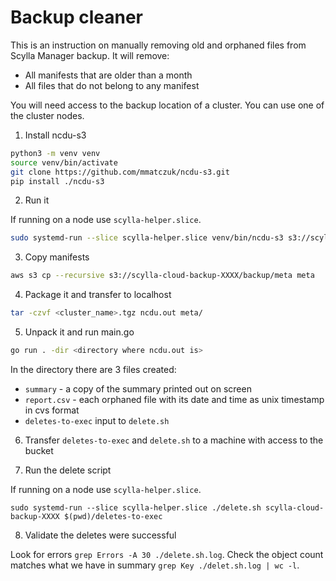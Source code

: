 # Backup cleaner

This is an instruction on manually removing old and orphaned files from Scylla Manager backup.
It will remove:
* All manifests that are older than a month
* All files that do not belong to any manifest

You will need access to the backup location of a cluster.
You can use one of the cluster nodes.

1. Install ncdu-s3

```bash
python3 -m venv venv
source venv/bin/activate
git clone https://github.com/mmatczuk/ncdu-s3.git
pip install ./ncdu-s3
```

2. Run it

If running on a node use `scylla-helper.slice`.

```bash
sudo systemd-run --slice scylla-helper.slice venv/bin/ncdu-s3 s3://scylla-cloud-backup-XXXX /home/support/ncdu.out
```

3. Copy manifests

```bash
aws s3 cp --recursive s3://scylla-cloud-backup-XXXX/backup/meta meta
```

4. Package it and transfer to localhost

```bash
tar -czvf <cluster_name>.tgz ncdu.out meta/
```

5. Unpack it and run main.go

```bash
go run . -dir <directory where ncdu.out is>
```

In the directory there are 3 files created:

* `summary` - a copy of the summary printed out on screen
* `report.csv` - each orphaned file with its date and time as unix timestamp in cvs format
* `deletes-to-exec` input to `delete.sh`

6. Transfer `deletes-to-exec` and `delete.sh` to a machine with access to the bucket

7. Run the delete script

If running on a node use `scylla-helper.slice`.

```
sudo systemd-run --slice scylla-helper.slice ./delete.sh scylla-cloud-backup-XXXX $(pwd)/deletes-to-exec
```

8. Validate the deletes were successful

Look for errors `grep Errors -A 30 ./delete.sh.log`.
Check the object count matches what we have in summary `grep Key ./delet.sh.log | wc -l`. 
